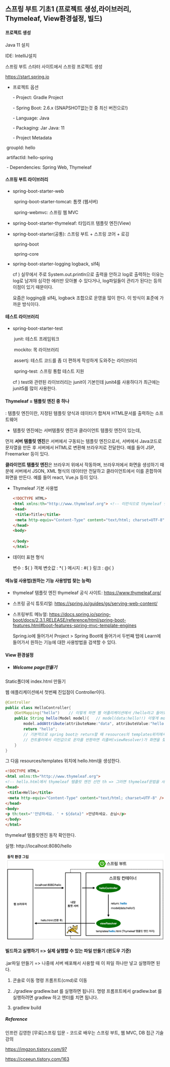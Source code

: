 ## 스프링 부트 기초1 (프로젝트 생성,라이브러리, Thymeleaf, View환경설정, 빌드)

#### 프로젝트 생성

Java 11 설치

IDE: IntelliJ설치 

스프링 부트 스타터 사이트에서 스프링 프로젝트 생성 

https://start.spring.io

- 프로젝트 옵션

  \- Project: Gradle Project 

  \- Spring Boot: 2.6.x (SNAPSHOT없는것 중 최신 버전으로!)

  \- Language: Java 

  \- Packaging: Jar Java: 11 

  \- Project Metadata 

​				groupId: hello 

​				artifactId: hello-spring

​		\- Dependencies: Spring Web, Thymeleaf



#### 스프링 부트 라이브러리

- spring-boot-starter-web 

  ​	spring-boot-starter-tomcat: 톰캣 (웹서버) 

  ​	spring-webmvc: 스프링 웹 MVC 

- spring-boot-starter-thymeleaf: 타임리프 템플릿 엔진(View) 

- spring-boot-starter(공통): 스프링 부트 + 스프링 코어 + 로깅 

  ​	spring-boot 

  ​		spring-core 

- spring-boot-starter-logging logback, slf4j 

  cf ) 실무에서 주로 System.out.println으로 출력을 안하고 log로 출력하는 이유는 
  log로 남겨야 심각한 에러만 모아볼 수 있다거나, log파일들이 관리가 된다는 등의 이점이 있기 때문이다. 

  요즘은 logging을 slf4j, logback  조합으로 운영을 많이 한다. 이 방식이 표준에 가까운 방식이다. 
  

#### 테스트 라이브러리

- spring-boot-starter-test 

  ​	junit: 테스트 프레임워크 

  ​	mockito: 목 라이브러리 

  ​	assertj: 테스트 코드를 좀 더 편하게 작성하게 도와주는 라이브러리 

  ​	spring-test: 스프링 통합 테스트 지원

  cf ) test와 관련된 라이브러리는 junit이 기본인데 junit4를 사용하다가 최근에는 junit5를 많이 사용한다. 

#### Thymeleaf = 템플릿 엔진 중 하나 

: 템플릿 엔진이란, 지정된 템플릿 양식과 데이터가 합쳐져 HTML문서를 출력하는 소프트웨어 



- 템플릿 엔진에는 서버템플릿 엔진과 클라이언트 템플릿 엔진이 있는데, 

먼저 **서버 템플릿 엔진**은 서버에서 구동되는 템플릿 엔진으로서, 서버에서 Java코드로 문자열을 만든 후 서버에서 HTML로 변환해 브라우저로 전달한다. 예를 들어 JSP, Freemarker 등이 있다. 

**클라이언트 템플릿 엔진**은 브라우저 위에서 작동하며, 브라우저에서 화면을 생성하기 때문에 서버에서 JSON, XML 형식의 데이터만 전달하고 클라이언트에서 이를 혼합하여 화면을 만든다. 예를 들어 react, Vue.js 등이 있다. 



- Thymeleaf 기본 사용법 

  ```html
  <!DOCTYPE HTML>
  <html xmlns:th="http://www.thymeleaf.org"> <!-- 이런식으로 thymeleaf 템플릿 엔진을 선언 => 그러면 thymeleaf문법을 사용할 수 있게 된다  -->
  <head>
   <title>Title</title>
   <meta http-equiv="Content-Type" content="text/html; charset=UTF-8" />
  </head>
  <body>
      
  </body>
  </html>
  ```

- 데이터 표현 형식 

  변수 : ${ }
  객체 변숫값 : *{ }
  메시지 : #{ } 
  링크 : @{ }

  

#### 메뉴얼 사용법(원하는 기능 사용방법 찾는 능력)

- thymeleaf 템플릿 엔진 thymeleaf 공식 사이트: https://www.thymeleaf.org/ 

- 스프링 공식 튜토리얼: https://spring.io/guides/gs/serving-web-content/ 

- 스프링부트 메뉴얼: https://docs.spring.io/spring-boot/docs/2.3.1.RELEASE/reference/html/spring-boot-features.html#boot-features-spring-mvc-template-engines

  Spring.io에 들어가서 Project > Spring Boot에 들어가서 두번째 탭에 Learn에 들어가서 원하는 기능에 대한 사용방법을 검색할 수 있다. 

#### 

#### View 환경설정 

- ##### Welcome page만들기 

Static폴더에 index.html 만들기 



웹 애플리케이션에서 첫번째 진입점이 Controller이다.

```java
@Controller
public class HelloController{
	@GetMapping("hello")	// 이렇게 하면 웹 어플리케이션에서 /hello라고 들어오면, 이 메소드를 호출해준다. 
	public String hello(Model model){	// model(data:hello!!) 이렇게 model에 key와 value를 넣어두는 것이다. 그리고 이를 return에 보내는 것임 
		model.addAttribute(attributeName:"data", attributeValue:"hello!!");
        return "hello";		
        // 기본적으로 spring boot는 return할 때 resources의 templates위치에서 hello를 찾도록 세팅되어있다. 그리고 찾아서 렌더링을 한다.
        // 컨트롤러에서 리턴값으로 문자를 반환하면 리졸버(viewResolver)가 화면을 찾아서 처리한다. 
	}
}


```



그 다음 resources/templates 위치에 hello.html을 생성한다.

```html
<!DOCTYPE HTML>
<html xmlns:th="http://www.thymeleaf.org">
<!-- hello.html에서 thymeleaf 템플릿 엔진 선언 th => 그러면 thymeleaf문법을 사용할 수 있게 됨 -->
<head>
 <title>Hello</title>
 <meta http-equiv="Content-Type" content="text/html; charset=UTF-8" />
</head>
<body>
<p th:text="'안녕하세요. ' + ${data}" >안녕하세요. 손님</p>
</body>
</html>
```



thymeleaf 템플릿엔진 동작 확인한다.

실행: http://localhost:8080/hello

<img src="SpringBoot_06.assets/image-20220107181038440.png" alt="image-20220107181038440" style="zoom:80%;" />



#### 빌드하고 실행하기 => 실제 실행할 수 있는 파일 만들기 (윈도우 기준)

.jar파일 만들기 => 나중에 서버 배포해서 사용할 때 이 파일 하나만 넣고 실행하면 된다. 

1. 콘솔로 이동 명령 프롬프트(cmd)로 이동 

2. ./gradlew gradlew.bat 를 실행하면 됩니다. 명령 프롬프트에서 gradlew.bat 를 실행하려면 gradlew 하고 엔터를 치면 됩니다. 

3. gradlew build



##### Reference

인프런 김영한 [무료]스프링 입문 - 코드로 배우는 스프링 부트, 웹 MVC, DB 접근 기술 강의

https://imgzon.tistory.com/97

https://cceeun.tistory.com/163